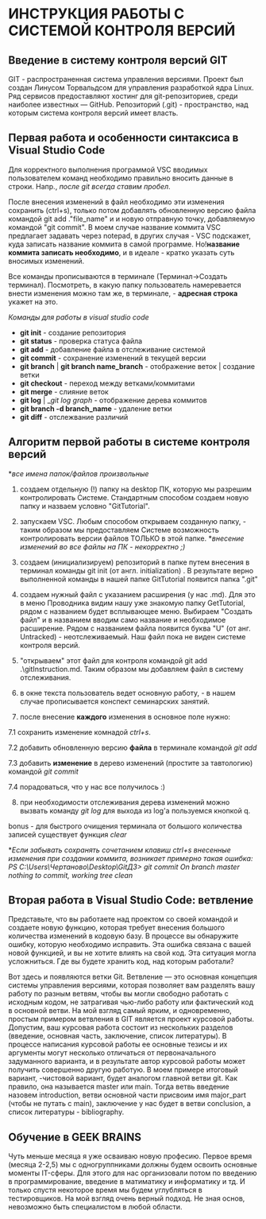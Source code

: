 # ИНСТРУКЦИЯ РАБОТЫ С СИСТЕМОЙ КОНТРОЛЯ ВЕРСИЙ
## Введение в систему контроля версий GIT
GIT - распространенная система управления версиями. Проект был создан Линусом Торвальдсом для управления разработкой ядра Linux. 
Ряд сервисов предоставляют хостинг для git-репозиториев, среди наиболее известных — GitHub.
Репозиторий (.git) - пространство, над которым система контроля версий имеет власть.

## __Первая работа и особенности синтаксиса в Visual Studio Code__

Для корректного выполнения программой VSC вводимых пользователем команд необходимо правильно вносить данные в строки. Напр., *после git всегда ставим пробел*.

После внесения изменений в файл необходимо эти изменения сохранить (ctrl+s), только потом добавлять обновленную версию файла командой git add .\"file_name" и и новую отправную точку, добавляемую командой "git commit". В моем случае название коммита VSC предлагает задавать через notepad, в других случая - VSC подскажет, куда записать название коммита в самой программе. Но!__название коммита записать необходимо__, и в идеале - кратко указать суть вносимых изменений. 

Все команды прописываются в терминале (Терминал->Создать терминал). Посмотреть, в какую папку пользователь намеревается внести изменения можно там же, в терминале, - **адресная строка** укажет на это. 

*Команды для работы в visual studio code*
* __git init__ - создание репозитория
* __git status__ - проверка статуса файла
* __git add__ - добавление файла в отслеживание системой
* __git commit__ - сохранение изменений в текущей версии
* __git branch__ | __git branch name_branch__ - отображение веток | создание ветки 
* __git checkout__ - переход между ветками/коммитами 
* __git merge__ - слияние веток
* __git log__ | __git log graph_ - отображение дерева коммитов 
* __git branch -d branch_name__ - удаление ветки 
* __git diff__ - отслежвание различий

## Алгоритм первой работы в системе контроля версий 
**все имена папок/файлов произвольные*
1. создаем отдельную (!) папку на desktop ПК, которую мы разрешим контролировать Системе.
 Стандартным способом создаем новую папку и назваем условно "GitTutorial".  
 2. запускаем VSC. Любым способом открываем созданную папку, - таким образом мы предоставляем Системе возможность контролировать версии файлов ТОЛЬКО в этой папке. **внесение изменений во все файлы на ПК - некорректно ;)*

 3. создаем (инициализируем) репозиторий в папке путем внесения в терминал команды git init (от англ. initialization) . В результате верно выполненной команды в нашей папке GitTutorial появится папка ".git"

 4. создаем нужный файл с указанием расширения (у нас .md). Для это в меню Проводника видим нашу уже знакомую папку GetTutorial, рядом с названием будет всплывающее меню. Выбираем "Создать файл" и в названием вводим само название и необходимое расширение. Рядом с названием файла появится буква "U" (от анг. Untracked) - неотслеживаемый. Наш файл пока не виден системе контроля версий. 

5. "открываем" этот файл для контроля командой git add .\gitInstruction.md. Таким образом мы добавляем файл в систему отслеживания.
6. в окне текста пользователь ведет основную работу, - в нашем случае прописывается конспект семинарских занятий. 
7. после внесение **каждого** изменения в основное поле нужно:

7.1 сохранить изменение комнадой *ctrl+s*.

7.2 добавить обновленную версию **файла** в терминале командой *git add* 

7.3 добавить **изменение** в дерево изменений (простите за тавтологию) командой *git commit* 

7.4 порадоваться, что у нас все получилось :)

8. при необходимости отслеживания дерева изменений можно вызвать команду *git log*
для выхода из lоg'а пользуемся кнопкой q.

bonus - для быстрого очищения терминала от большого количества записей существует функция *clear*

**Если забывать сохранять сочетанием клавиш ctrl+s внесенные изменения при создании коммита, возникает примерно такая ошибка: 
PS C:\Users\Чертаново\Desktop\GitДЗ> git commit
On branch master
nothing to commit, working tree clean*


## __Вторая работа в Visual Studio Code: ветвление__
Представьте, что вы работаете над проектом со своей командой и создаете новую функцию, которая требует внесения большого количества изменений в кодовую базу. В процессе вы обнаружите ошибку, которую необходимо исправить. Эта ошибка связана с вашей новой функцией, и вы не хотите влиять на свой код. Эта ситуация могла усложниться. Где вы будете хранить код, над которым работали?

Вот здесь и появляются ветки Git. Ветвление — это основная концепция системы управления версиями, которая позволяет вам разделять вашу работу по разным ветвям, чтобы вы могли свободно работать с исходным кодом, не затрагивая чью-либо работу или фактический код в основной ветви.
На мой взгляд самый ярким, и одновременно, простым примером ветвления в GIT является проект курсовой работы. Допустим, ваш курсовая работа состоит из нескольких разделов (введение, основная часть, заключение, список литературы). В процессе написания курсовой работы ее основные тезисы и их аргументы могут несколько отличаться от первоначального задуманного варианта, и в результате автор курсовой работы может получить совершенно другую работую. В моем примере итоговый вариант, -чистовой вариант, будет аналогом главной ветви git. Как правило, она называется master или main. Тогда ветвь введение назовем introduction, ветви основной части присвоим имя major_part (чтобы не путать с main), заключение у нас будет в ветви conclusion, а список литературы - bibliography. 
## Обучение в GEEK BRAINS
Чуть меньше месяца я уже осваиваю новую професию. Первое время (месяца 2-2,5) мы с одногруппниками должны будем освоить основные моменты IT-сферы. Для этого для нас организовали потом по введению в программирование, введение в матиматику и информатику и тд. И только спустя некоторое время мы будем углубляться в тестировщиков. 
На мой взгляд очень верный подход. Не зная основ, невозможно быть специалистом в любой области.
 